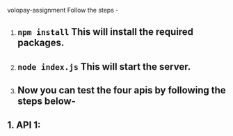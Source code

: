 volopay-assignment
Follow the steps - 
1. ## `npm install` This will install the required packages.
2. ## `node index.js` This will start the server.
3. ## Now you can test the four apis by following the steps below- 
  ## 1. API 1: 


